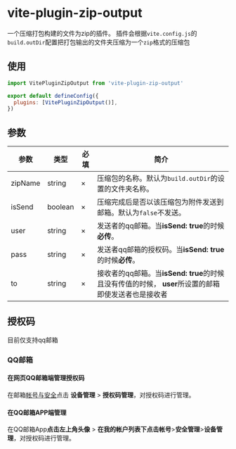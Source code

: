 # vite-plugin-zip-output
一个压缩打包构建的文件为zip的插件。
插件会根据``vite.config.js``的``build.outDir``配置把打包输出的文件夹压缩为一个``zip``格式的压缩包

## 使用
```js
import VitePluginZipOutput from 'vite-plugin-zip-output'

export default defineConfig({
  plugins: [VitePluginZipOutput()],
})
```

## 参数
|参数|类型|必填|简介|
|--|--|--|--|
|zipName|string|×|压缩包的名称。默认为``build.outDir``的设置的文件夹名称。|
|isSend|boolean|×|压缩完成后是否以该压缩包为附件发送到邮箱。默认为``false``不发送。|
|user|string|×|发送者的qq邮箱。当**isSend: true**的时候**必传**。|
|pass|string|×|发送者qq邮箱的授权码。当**isSend: true**的时候**必传**。|
|to|string|×|接收者的qq邮箱。当**isSend: true**的时候且没有传值的时候， **user**所设置的邮箱即使发送者也是接收者|

## 授权码
目前仅支持qq邮箱
### QQ邮箱
#### 在网页QQ邮箱端管理授权码
在邮箱[帐号与安全](http://https://wx.mail.qq.com/account#/)点击 **设备管理** > **授权码管理**，对授权码进行管理。
#### 在QQ邮箱APP端管理
在QQ邮箱App**点击左上角头像** > **在我的帐户列表下点击帐号**>**安全管理**>**设备管理**，对授权码进行管理。